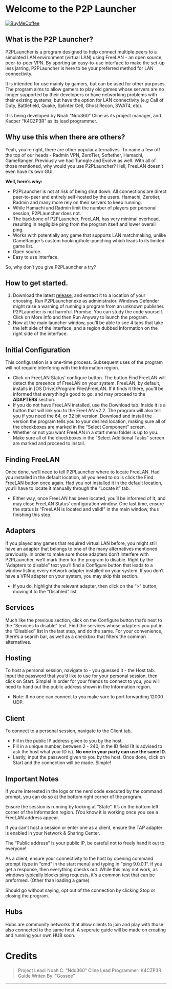 # Welcome to the P2P Launcher

[![BuyMeCoffee][buymecoffeebadge]][buymecoffee]

## What is the P2P Launcher?
P2PLauncher is a program designed to help connect multiple peers to a simulated LAN environment (virtual LAN) using FreeLAN - an open source, peer-to-peer VPN.
By sporting an easy-to-use interface to make the set-up less jarring, P2PLauncher is here to be your preferred method for LAN connectivity.

It is intended for use mainly by gamers, but can be used for other purposes. The program aims to allow gamers to play old games whose servers are no longer supported by their developers or have networking problems with their existing systems, but have the option for LAN connectivity (e.g Call of Duty, Battlefield, Quake, Splinter Cell, Ghost Recon, SWAT4, etc).

It is being developed by Noah “Ndo360” Cline as its project manager, and Kacper “K4CZP3R” as its lead programmer.

## Why use this when there are others?
Yeah, you’re right, there are other popular alternatives. To name a few off the top of our heads - Radmin VPN, ZeroTier, Softether, Hamachi, GameRanger. Previously we had Tunngle and Evolve as well. With all of those mentioned, why would you use P2PLauncher? Hell, FreeLAN doesn’t even have its own GUI.

**Well, here’s why:**
* P2PLauncher is not at risk of being shut down. All connections are direct peer-to-peer and entirely self-hosted by the users. Hamachi, Zerotier, Radmin and many more rely on their servers to keep running.
* While Hamachi and Radmin limit the number of players per personal session, P2PLauncher does not.
* The backbone of P2PLauncher, FreeLAN, has very minimal overhead, resulting in negligible ping from the program itself and lower overall ping.
* Works with potentially any game that supports LAN matchmaking, unlike GameRanger’s custom hooking/hole-punching which leads to its limited game list.
* Open source.
* Easy to use interface.

So, why don’t you give P2PLauncher a try?

## How to get started.
1. Download the latest [release](https://github.com/K4CZP3R/P2PLauncher/releases), and extract it to a location of your choosing. Run P2PLauncher.exe as administrator. Windows Defender might raise a warning of running a program from an unknown publisher. P2PLauncher is not harmful. Promise. You can study the code yourself. Click on More Info and then Run Anyway to launch the program.
2. Now at the main launcher window, you’ll be able to see 4 tabs that take the left side of the interface, and a region dubbed Information on the right side of the interface.

## Initial Configuration
This configuration is a one-time process. Subsequent uses of the program will not require interfering with the Information region.
* Click on FreeLAN Status’ configure button. The button Find FreeLAN will detect the presence of FreeLAN on your system. FreeLAN, by default, installs in [OS Drive]\Program Files\FreeLAN. If it finds it there, you’ll be informed that everything’s good to go, and may proceed to the **ADAPTERS** section.
* If you do not have FreeLAN installed, use the Download tab. Inside it is a button that will link you to the FreeLAN v2.2. The program will also tell you if you need the 64, or 32 bit version. Download and install the version the program tells you to your desired location, making sure all of the checkboxes are marked in the “Select Component” screen. 
* Whether or not you want FreeLAN in a start menu folder is up to you. Make sure all of the checkboxes in the “Select Additional Tasks” screen are marked and proceed to install.

## Finding FreeLAN
Once done, we’ll need to tell P2PLauncher where to locate FreeLAN. Had you installed in the default location, all you need to do is click the Find FreeLAN button once again. Had you not installed it in the default location, you’ll have to locate it manually through the “Locate it” tab.
* Either way, once FreeLAN has been located, you’ll be informed of it, and may close FreeLAN Status’ configuration window. One last time, ensure the status is “FreeLAN is located and valid!” in the main window, thus finishing this step.

## Adapters
If you played any games that required virtual LAN before, you might still have an adapter that belongs to one of the many alternatives mentioned previously. In order to make sure those adapters don’t interfere with P2PLauncher, we’ll mark them for the program to disable. Right by the “Adapters to disable” text you’ll find a Configure button that leads to a window listing every network adapter installed on your system. If you don’t have a VPN adapter on your system, you may skip this section.
* If you do, highlight the relevant adapter, then click on the “>” button, moving it to the “Disabled” list

## Services
Much like the previous section, click on the Configure button that’s next to the “Services to disable” text. Find the services whose adapters you put in the “Disabled” list in the last step, and do the same. For your convenience, there’s a search bar, as well as a checkbox that filters the common alternatives.

## Hosting
To host a personal session, navigate to - you guessed it - the Host tab.
Input the password that you’d like to use for your personal session, then click on Start. Simple!
In order for your friends to connect to you, you will need to hand out the public address shown in the Information region.
* Note: If no one can connect to you make sure to port forwarding 12000 UDP.

## Client
To connect to a personal session, navigate to the Client tab.
* Fill in the public IP address given to you by the host.
* Fill in a unique number, between 2 - 240, in the ID field (It is advised to ask the host what your ID is). __No one in your party can use the same ID.__
* Lastly, input the password given to you by the host.
Once done, click on Start and the connection will be made. Simple!

## Important Notes
If you’re interested in the logs or the nerd code executed by the command prompt, you can do so at the bottom right corner of the program.

Ensure the session is running by looking at “State”. It’s on the bottom left corner of the Information region. (You know it is working once you see a FreeLAN address appear.

If you can’t host a session or enter one as a client, ensure the TAP adapter is enabled in your Network & Sharing Center.

The “Public address” is your public IP, be careful not to freely hand it out to everyone!

As a client, ensure your connectivity to the host by opening command prompt (type in “cmd” in the start menu) and typing in “ping 9.0.0.1”. If you get a response, then everything checks out. While this may not work, as windows typically blocks ping requests, it's a common test that can be preformed. (Other than loading a game)

Should go without saying, opt out of the connection by clicking Stop or closing the program.

## Hubs
Hubs are community networks that allow clients to join and play with those also connected to the same host. A seperate guide will be made on creating and running your own HUB soon.

# Credits
> Project Lead: Noah C. "Ndo360" Cline
> Lead Programmer: K4CZP3R
> Guide Writen By: "Gossqe"

---
[buymecoffee]: https://www.buymeacoffee.com/k4czp3r
[buymecoffeebadge]: https://www.buymeacoffee.com/assets/img/custom_images/yellow_img.png

